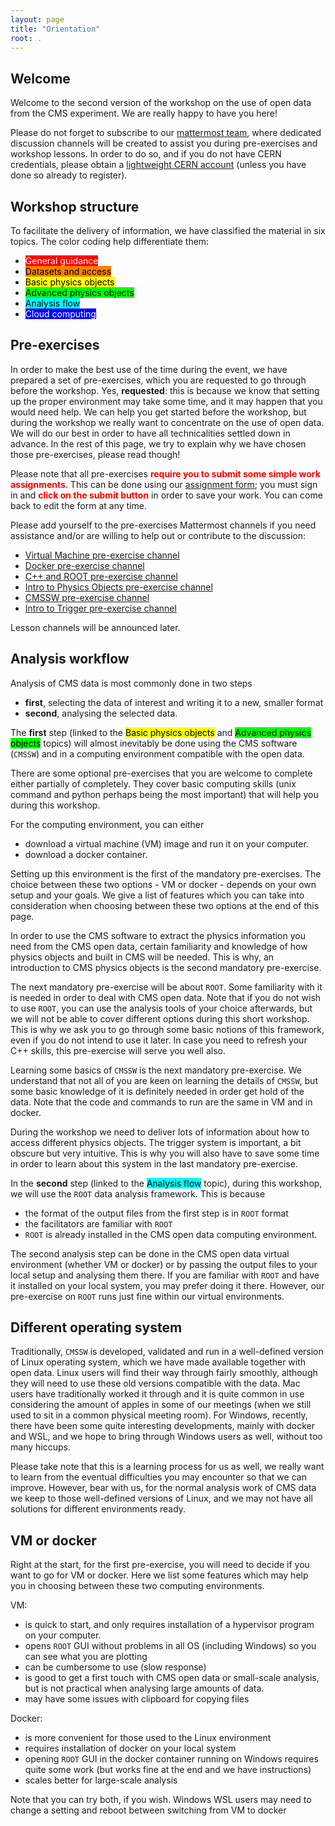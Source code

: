 ```yaml
---
layout: page
title: "Orientation"
root: .
---
```


## Welcome

Welcome to the second version of the workshop on the use of open data from the CMS experiment. We are really happy to have you here!

Please do not forget to subscribe to our [mattermost team](https://mattermost.web.cern.ch/cmsodws2021/channels/town-square), where dedicated discussion channels will be created to assist you during pre-exercises and workshop lessons.  In order to do so, and if you do not have CERN credentials, please obtain a [lightweight CERN account](https://account.cern.ch/account/Externals/) (unless you have done so already to register).

## Workshop structure

To facilitate the delivery of information, we have classified the material in six topics.  The color coding help differentiate them:

* <span style="background-color:#ff0000;color:white">General guidance</span>
* <span style="background-color:#ff8000;color:black">Datasets and access</span>
* <span style="background-color:#ffff00;color:black">Basic physics objects</span>
* <span style="background-color:#00ff00;color:black">Advanced physics objects</span>
* <span style="background-color:#00ffff;color:black">Analysis flow</span>
* <span style="background-color:#0000ff;color:white">Cloud computing</span>

## Pre-exercises

In order to make the best use of the time during the event, we have prepared a set of pre-exercises, which you are requested to go through before the workshop.
Yes, **requested**: this is because we know that setting up the proper environment may take some time, and it may happen that you would need help.
We can help you get started before the workshop, but during the workshop we really want to concentrate on the use of open data.  We will do our best in order to have all technicalities settled down in advance.
In the rest of this page, we try to explain why we have chosen those pre-exercises, please read though!

Please note that all pre-exercises <strong style="color: red;">require you to submit some simple work assignments</strong>.  This can be done using our [assignment form](https://forms.gle/DDboG1MCcSNRBRHFA); you must sign in and <strong style="color: red;">click on the submit button</strong> in order to save your work.  You can come back to edit the form at any time.

Please add yourself to the pre-exercises Mattermost channels if you need assistance and/or are willing to help out or contribute to the discussion:

* [Virtual Machine pre-exercise channel](https://mattermost.web.cern.ch/cmsodws2021/channels/virtual-machine-pre-exercise)
* [Docker pre-exercise channel](https://mattermost.web.cern.ch/cmsodws2021/channels/docker-pre-exercise)
* [C++ and ROOT pre-exercise channel](https://mattermost.web.cern.ch/cmsodws2021/channels/c-and-root-pre-exercise)
* [Intro to Physics Objects pre-exercise channel](https://mattermost.web.cern.ch/cmsodws2021/channels/intro-to-physics-objects-pre-exercise)
* [CMSSW pre-exercise channel](https://mattermost.web.cern.ch/cmsodws2021/channels/cmssw-pre-exercise)
* [Intro to Trigger pre-exercise channel](https://mattermost.web.cern.ch/cmsodws2021/channels/intro-to-trigger-pre-exercise)

Lesson channels will be announced later.


## Analysis workflow

Analysis of CMS data is most commonly done in two steps
- **first**, selecting the data of interest and writing it to a new, smaller format
- **second**, analysing the selected data.

The **first** step (linked to the <span style="background-color:#ffff00;color:black">Basic physics objects</span> and <span style="background-color:#00ff00;color:black">Advanced physics objects</span> topics) will almost inevitably be done using the CMS software (`CMSSW`) and in a computing environment compatible with the open data.

There are some optional pre-exercises that you are welcome to complete either partially of completely. They cover basic computing skills (unix command and python perhaps being the most important) that will help you during this workshop.

For the computing environment, you can either
 - download a virtual machine (VM) image and run it on your computer.
 - download a docker container.

Setting up this environment is the first of the mandatory pre-exercises. The choice between these two options - VM or docker - depends on your own setup and your goals.
We give a list of features which you can take into consideration when choosing between these two options at the end of this page.

In order to use the CMS software to extract the physics information you need from the CMS open data, certain familiarity and knowledge of how physics objects and built in CMS will be needed.  This is why, an introduction to CMS physics objects is the second mandatory pre-exercise.

The next mandatory pre-exercise will be about `ROOT`.  Some familiarity with it is needed in order to deal with CMS open data.
Note that if you do not wish to use `ROOT`, you can use the analysis tools of your choice afterwards,
but we will not be able to cover different options during this short workshop.
This is why we ask you to go through some basic notions of this framework, even if you do not intend to use it later.
In case you need to refresh your C++ skills, this pre-exercise will serve you well also.

Learning some basics of `CMSSW` is the next mandatory pre-exercise.
We understand that not all of you are keen on learning the details of `CMSSW`,
but some basic knowledge of it is definitely needed in order get hold of the data.
Note that the code and commands to run are the same in VM and in docker.

During the workshop we need to deliver lots of information about how to access different physics objects.  The trigger system is important, a bit obscure but very intuitive.  This is why you will also have to save some time in order to learn about this system in the last mandatory pre-exercise.

In the **second** step (linked to the <span style="background-color:#00ffff;color:black">Analysis flow</span> topic), during this workshop, we will use the `ROOT` data analysis framework. This is because
- the format of the output files from the first step is in `ROOT` format
- the facilitators are familiar with `ROOT`
- `ROOT` is already installed in the CMS open data computing environment.

The second analysis step can be done in the CMS open data virtual environment (whether VM or docker)
or by passing the output files to your local setup and analysing them there.
If you are familiar with `ROOT` and have it installed on your local system, you may prefer doing it there.  However, our pre-exercise on `ROOT` runs just fine within our virtual environments.

## Different operating system

Traditionally, `CMSSW` is developed, validated and run in a well-defined version of Linux operating system,
which we have made available together with open data.
Linux users will find their way through fairly smoothly, although they will need to use these old versions compatible with the data.
Mac users have traditionally worked it through and it is quite common in use considering the amount of apples in some of our meetings
(when we still used to sit in a common physical meeting room).
For Windows, recently, there have been some quite interesting developments, mainly with docker and WSL, and we hope to bring through
Windows users as well, without too many hiccups.

Please take note that this is a learning process for us as well,
we really want to learn from the eventual difficulties you may encounter so that we can improve. However, bear with us,
for the normal analysis work of CMS data we keep to those well-defined versions of Linux, and we may not have
all solutions for different environments ready.

## VM or docker

Right at the start, for the first pre-exercise, you will need to decide if you want to go for VM or docker.
Here we list some features which may help you in choosing between these two computing environments.

VM:
- is quick to start, and only requires installation of a hypervisor program on your computer.
- opens `ROOT` GUI without problems in all OS (including Windows) so you can see what you are plotting
- can be cumbersome to use (slow response)
- is good to get a first touch with CMS open data or small-scale analysis, but is not practical when analysing large amounts of data.
- may have some issues with clipboard for copying files

Docker:
- is more convenient for those used to the Linux environment
- requires installation of docker on your local system
- opening `ROOT` GUI in the docker container running on Windows requires quite some work (but works fine at the end and we have instructions)
- scales better for large-scale analysis

Note that you can try both, if you wish. Windows WSL users may need to change a setting and reboot between switching from VM to docker
